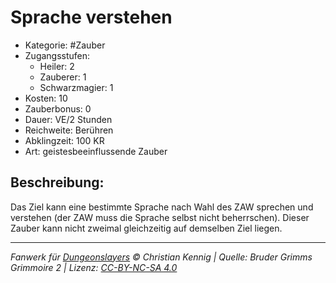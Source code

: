 # Sprache verstehen

- Kategorie: #Zauber
- Zugangsstufen:
  - Heiler: 2
  - Zauberer: 1
  - Schwarzmagier: 1
- Kosten: 10
- Zauberbonus: 0
- Dauer: VE/2 Stunden
- Reichweite: Berühren
- Abklingzeit: 100 KR
- Art: geistesbeeinflussende Zauber

## Beschreibung:

Das Ziel kann eine bestimmte Sprache nach Wahl des ZAW sprechen und verstehen (der ZAW muss die Sprache selbst nicht beherrschen). Dieser Zauber kann nicht zweimal gleichzeitig auf demselben Ziel liegen.

---

_Fanwerk für [Dungeonslayers](https://www.dungeonslayers.net/) © Christian Kennig | Quelle: Bruder Grimms Grimmoire 2 | Lizenz: [CC-BY-NC-SA 4.0](https://creativecommons.org/licenses/by-nc-sa/4.0/deed.de)_
